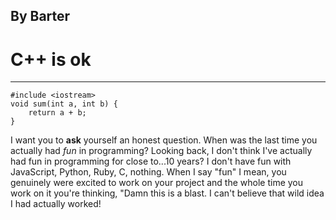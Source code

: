 ## By Barter
# C++ is ok
----
```
#include <iostream>
void sum(int a, int b) { 
    return a + b; 
}
```

I want you to **ask** yourself an honest question. When was the last time you actually had _fun_ in programming? Looking back, I don't think I've actually had fun in programming for close to...10 years? I don't have fun with JavaScript, Python, Ruby, C, nothing. When I say "fun" I mean, you genuinely were excited to work on your project and the whole time you work on it you're thinking, "Damn this is a blast. I can't believe that wild idea I had actually worked!